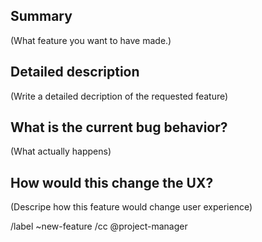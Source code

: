 ## Summary

(What feature you want to have made.)

## Detailed description

(Write a detailed decription of the requested feature)

## What is the current bug behavior?

(What actually happens)

## How would this change the UX?

(Descripe how this feature would change user experience)

/label ~new-feature
/cc @project-manager
